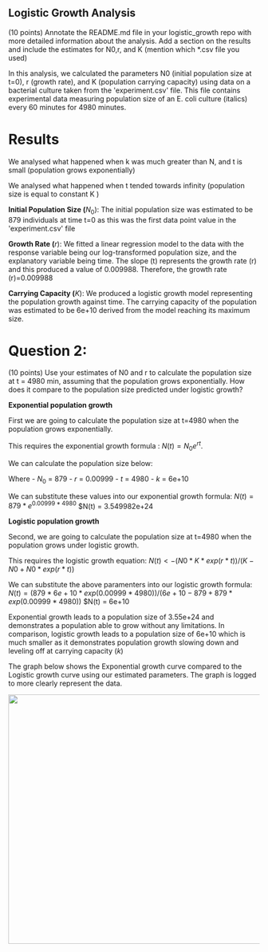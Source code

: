 ## Logistic Growth Analysis

(10 points) Annotate the README.md file in your logistic_growth repo with more detailed information about the analysis. Add a section on the results and include the estimates for N0,r, and K (mention which \*.csv file you used)

In this analysis, we calculated the parameters N0 (initial population size at t=0), r (growth rate), and K (population carrying capacity) using data on a bacterial culture taken from the 'experiment.csv' file. This file contains experimental data measuring population size of an E. coli culture (italics) every 60 minutes for 4980 minutes.

# Results

We analysed what happened when k was much greater than N, and t is small (population grows exponentially)

We analysed what happened when t tended towards infinity (population size is equal to constant K )

**Initial Population Size (**$N_0$): The initial population size was estimated to be 879 individuals at time t=0 as this was the first data point value in the 'experiment.csv' file

**Growth Rate (**$r$): We fitted a linear regression model to the data with the response variable being our log-transformed population size, and the explanatory variable being time. The slope (t) represents the growth rate (r) and this produced a value of 0.009988. Therefore, the growth rate (r)=0.009988

**Carrying Capacity (**$K$): We produced a logistic growth model representing the population growth against time. The carrying capacity of the population was estimated to be 6e+10 derived from the model reaching its maximum size.

# Question 2:

(10 points) Use your estimates of N0 and r to calculate the population size at t = 4980 min, assuming that the population grows exponentially. How does it compare to the population size predicted under logistic growth?

**Exponential population growth**

First we are going to calculate the population size at t=4980 when the population grows exponentially.

This requires the exponential growth formula : $N(t) = N_0 e^{r t}$.

We can calculate the population size below:

Where - $N_0$ = 879 - $r$ = 0.00999 - $t$ = 4980 - $k$ = 6e+10

We can substitute these values into our exponential growth formula: $N(t) = 879*e^{0.00999*4980}$ \$N(t) = 3.549982e+24

**Logistic population growth**

Second, we are going to calculate the population size at t=4980 when the population grows under logistic growth.

This requires the logistic growth equation: $N(t) <- (N0*K*exp(r*t))/(K-N0+N0*exp(r*t))$

We can substitute the above paramenters into our logistic growth formula: $N(t) = (879*6e+10*exp(0.00999*4980))/(6e+10-879+879*exp(0.00999*4980))$ \$N(t) = 6e+10

Exponential growth leads to a population size of 3.55e+24 and demonstrates a population able to grow without any limitations. In comparison, logistic growth leads to a population size of 6e+10 which is much smaller as it demonstrates population growth slowing down and leveling off at carrying capacity ($k$)


The graph below shows the Exponential growth curve compared to the Logistic growth curve using our estimated parameters. The graph is logged to more clearly represent the data. 

  <p align="center">
     <img src="https://github.com/username123create/logistic_growth/blob/dev/images/GrowthComparisonPlot.png" width="600" height="500">
  </p>
  

